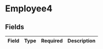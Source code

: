 # Employee4


## Fields

| Field       | Type        | Required    | Description |
| ----------- | ----------- | ----------- | ----------- |